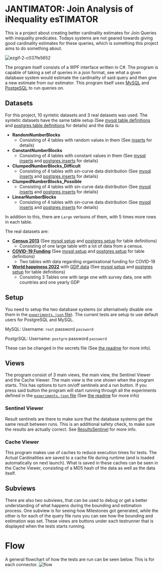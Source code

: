 # JANTIMATOR: Join Analysis of iNequality esTIMATOR
This is a project about creating better cardinality estimates for Join Queries with inequality predicates.
Todays systems are not geared towards giving good cardinality estimates for these queries, which is something this project aims to do something about.

![ezgif-2-c037fe5652](https://user-images.githubusercontent.com/22596587/168040218-78df703b-a2b3-4f91-bece-fd86420f6ae4.gif)

The program itself consists of a WPF interface written in C#.
The program is capable of taking a set of queries in a json format, see what a given database system would estimate the cardinality of said query and then give a new estimate from our estimator.
This program itself uses [MySQL](https://www.mysql.com/) and [PostgeSQL](https://www.postgresql.org/) to run queries on.

## Datasets
For this project, 10 syntetic datasets and 3 real datasets was used.
The syntetic datasets have the same table setup (See [mysql table definitions](/Jantimizer/ExperimentSuite/Tests/BasicTests_SetupTables/setup.mysql.sql) and [postgres table definitions](/Jantimizer/ExperimentSuite/Tests/BasicTests_SetupTables/setup.posgresql.sql) for details) and the data is:
* **RandomNumberBlocks**
  * Consisting of 4 tables with random values in them (See [inserts](/Jantimizer/ExperimentSuite/Tests/BasicTests_RandomNumberBlocks/inserts.sql) for details)
* **ConstantNumberBlocks**
  * Consisting of 4 tables with constant values in them (See [mysql inserts](/Jantimizer/ExperimentSuite/Tests/BasicTests_ConstantNumberBlocks/inserts.mysql.sql) and [postgres inserts](/Jantimizer/ExperimentSuite/Tests/BasicTests_ConstantNumberBlocks/inserts.posgresql.sql) for details)
* **ClumpedNumberBlocks_Difficult**
  * Consisting of 4 tables with sin-curve data distribution (See [mysql inserts](/Jantimizer/ExperimentSuite/Tests/BasicTests_ClumpedNumberBlocks/inserts.mysql.sql) and [postgres inserts](/Jantimizer/ExperimentSuite/Tests/BasicTests_ClumpedNumberBlocks/inserts.posgresql.sql) for details)
* **ClumpedNumberBlocks_Possible**
  * Consisting of 4 tables with sin-curve data distribution (See [mysql inserts](/Jantimizer/ExperimentSuite/Tests/BasicTests_ClumpedNumberBlocks/inserts.mysql.sql) and [postgres inserts](/Jantimizer/ExperimentSuite/Tests/BasicTests_ClumpedNumberBlocks/inserts.posgresql.sql) for details)
* **LinearNumberBlocks**
  * Consisting of 4 tables with sin-curve data distribution (See [mysql inserts](/Jantimizer/ExperimentSuite/Tests/BasicTests_ClumpedNumberBlocks/inserts.mysql.sql) and [postgres inserts](/Jantimizer/ExperimentSuite/Tests/BasicTests_ClumpedNumberBlocks/inserts.posgresql.sql) for details)

In addition to this, there are `Large` verisons of them, with 5 times more rows in each table.

The real datasets are:
* [**Census 2013**](https://github.com/sfu-db/AreCELearnedYet#dataset) (See [mysql setup](/Jantimizer/ExperimentSuite/Tests/Census_2013_Setup/setup.mysql.sql) and [postgres setup](/Jantimizer/ExperimentSuite/Tests/Census_2013_Setup/setup.posgresql.sql) for table definitions)
  * Consisting of one large table with a lot of data from a census.
* [**COVID-19 Funding**](https://data.world/hdx/e24de323-ed64-4c33-8eda-dace55d107b9) (See [mysql setup](/Jantimizer/ExperimentSuite/Tests/COVID_Funding_Setup/setup.mysql.sql) and [postgres setup](/Jantimizer/ExperimentSuite/Tests/COVID_Funding_Setup/setup.posgresql.sql) for table definitions)
  * Two tables with data regarding organisational funding for COVID-19
* [**World happiness 2022**](https://www.kaggle.com/datasets/mathurinache/world-happiness-report-2022) with [GDP data](https://data.worldbank.org/indicator/Ny.Gdp.Mktp.Cd) (See [mysql setup](/Jantimizer/ExperimentSuite/Tests/WorldHappiness_With_GDP_Setup/setup.mysql.sql) and [postgres setup](/Jantimizer/ExperimentSuite/Tests/WorldHappiness_With_GDP_Setup/setup.posgresql.sql) for table definitions)
  * Consisting 3 Tables one with large one with survey data, one with countries and one yearly GDP

## Setup
You need to setup the two database systems (or alternatively disable one them in the [`experiments.json` file](/Jantimizer/ExperimentSuite/experiments.json)).
The current tests are setup to use default users for PostgreSQL and MySQL.

MySQL: Username: `root` password `password`

PostgrSQL: Username: `postgre` password `password`

These can be changed in the secrets file (See [the readme](/Jantimizer/ExperimentSuite/README.md) for more info).

## Views
The program consist of 3 main views, the main view, the Sentinel Viewer and the Cache Viewer.
The main view is the one shown when the program starts.
This has options to turn on/off sentinels and a run button.
If you press said button the program will start running through all the experiments defined in the [`experiments.json` file](/Jantimizer/ExperimentSuite/experiments.json) (See [the readme](/Jantimizer/ExperimentSuite/README.md) for more info)

### Sentinel Viewer
Result sentinels are there to make sure that the database systems get the same result between runs.
This is an additional safety check, to make sure the results are actually correct.
See [ResultsSentinel](/Jantimizer/ResultsSentinel/README.md) for more info.

### Cache Viewer
This program makes use of caches to reduce execution times for tests.
The Actual Cardinalities are saved to a cache file during runtime (and is loaded automatically on next launch).
What is saved in these caches can be seen in the Cache Viewer, consisting of a MD5 hash of the data as well as the data itself.

## Subviews
There are also two subviews, that can be used to debug or get a better understanding of what happens during the bounding and estimation process.
One subview is for seeing how Milestones got generated, while the other is for each of the query file runs you can see how the bounding and estimation was set.
These views are buttons under each testrunner that is displayed when the tests starts running.

# Flow
A general flowchart of how the tests are run can be seen below. This is for each connector.
![flow](https://user-images.githubusercontent.com/22596587/168037861-e6e492cf-fe36-4b06-9043-8451c3881487.png)
